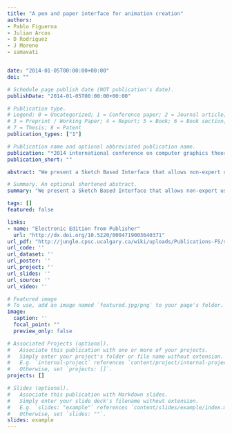 ```yaml
---
title: "A pen and paper interface for animation creation"
authors:
- Pablo Figueroa
- Julian Arcos
- D Rodriguez
- J Moreno
- samavati


date: "2014-01-05T00:00:00+00:00"
doi: ""

# Schedule page publish date (NOT publication's date).
publishDate: "2014-01-05T00:00:00+00:00"

# Publication type.
# Legend: 0 = Uncategorized; 1 = Conference paper; 2 = Journal article;
# 3 = Preprint / Working Paper; 4 = Report; 5 = Book; 6 = Book section;
# 7 = Thesis; 8 = Patent
publication_types: ["1"]

# Publication name and optional abbreviated publication name.
publication: "*2014 international conference on computer graphics theory and applications (GRAPP) (IEEE)*"
publication_short: ""

abstract: "We present a Sketch Based Interface that allows non-expert users to create an animation with sound from a drawing on paper. Current animation programs may be daunting for novice users due to the complexity of their interfaces. In our work, users first draw a sketch on paper. Such a sketch is then processed by our tool and converted to an animation that includes sound. We do this process by means of a predefined set of 2D symbols and words that represent 3D characters, animations, and associated sounds. We present three studies of the proposed system, one related to the accuracy of the recognition process, another on the convenience of our system, and a third on the effect of sound on the final animation."

# Summary. An optional shortened abstract.
summary: "We present a Sketch Based Interface that allows non-expert users to create an animation with sound from a drawing on paper. Current animation programs may be daunting for novice users due to the complexity of their interfaces. In our work, users first draw a sketch on paper. Such a sketch is then processed by our tool and converted to an animation that includes sound. We do this process by means of a predefined set of 2D symbols and words that represent 3D characters, animations, and associated ..."

tags: []
featured: false

links:
- name: "Electronic Edition from Publisher"
  url: "http://dx.doi.org/10.5220/0004719003640371"
url_pdf: "http://jungle.cpsc.ucalgary.ca/wiki/uploads/Publications-FS/sbi-for-animation-grapp2014-figueroa.pdf"
url_code: ''
url_dataset: ''
url_poster: ''
url_project: ''
url_slides: ''
url_source: ''
url_video: ''

# Featured image
# To use, add an image named `featured.jpg/png` to your page's folder. 
image:
  caption: ''
  focal_point: ""
  preview_only: false

# Associated Projects (optional).
#   Associate this publication with one or more of your projects.
#   Simply enter your project's folder or file name without extension.
#   E.g. `internal-project` references `content/project/internal-project/index.md`.
#   Otherwise, set `projects: []`.
projects: []

# Slides (optional).
#   Associate this publication with Markdown slides.
#   Simply enter your slide deck's filename without extension.
#   E.g. `slides: "example"` references `content/slides/example/index.md`.
#   Otherwise, set `slides: ""`.
slides: example
---
```

